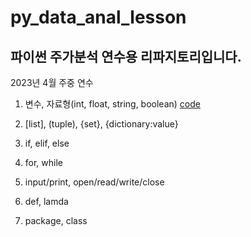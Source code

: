 # py_data_anal_lesson
파이썬 주가분석 연수용 리파지토리입니다.
----

2023년 4월 주중 연수

1) 변수, 자료형(int, float, string, boolean)
[code](https://github.com/yleessam/py_data_anal_lesson/blob/main/2%EC%9E%A5/02_01_%EB%B3%80%EC%88%98.ipynb)

2) [list], (tuple), {set}, {dictionary:value}
3) if, elif, else
4) for, while
5) input/print, open/read/write/close
6) def, lamda
7) package, class
